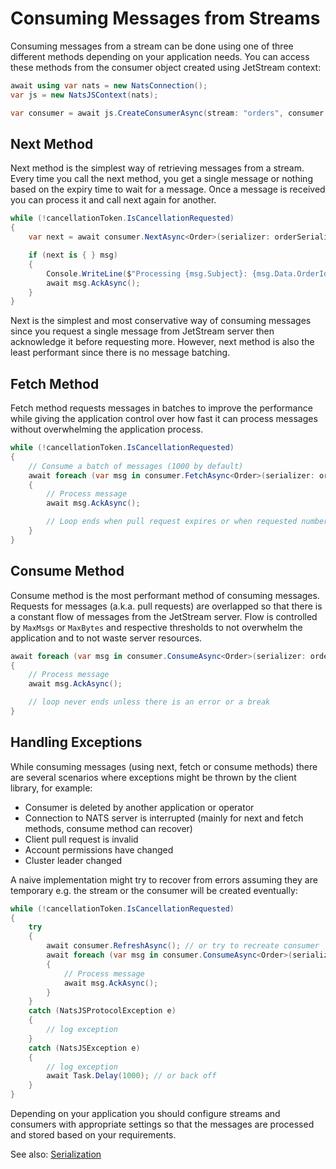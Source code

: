 # Consuming Messages from Streams

Consuming messages from a stream can be done using one of three different methods depending on your application needs.
You can access these methods from the consumer object created using JetStream context:

```csharp
await using var nats = new NatsConnection();
var js = new NatsJSContext(nats);

var consumer = await js.CreateConsumerAsync(stream: "orders", consumer: "order_processor");
```

## Next Method

Next method is the simplest way of retrieving messages from a stream. Every time you call the next method, you get
a single message or nothing based on the expiry time to wait for a message. Once a message is received you can
process it and call next again for another.

```csharp
while (!cancellationToken.IsCancellationRequested)
{
    var next = await consumer.NextAsync<Order>(serializer: orderSerializer);

    if (next is { } msg)
    {
        Console.WriteLine($"Processing {msg.Subject}: {msg.Data.OrderId}...");
        await msg.AckAsync();
    }
}
```

Next is the simplest and most conservative way of consuming messages since you request a single message from JetStream
server then acknowledge it before requesting more. However, next method is also the least performant since
there is no message batching.

## Fetch Method

Fetch method requests messages in batches to improve the performance while giving the application control over how
fast it can process messages without overwhelming the application process.

```csharp
while (!cancellationToken.IsCancellationRequested)
{
    // Consume a batch of messages (1000 by default)
    await foreach (var msg in consumer.FetchAsync<Order>(serializer: orderSerializer))
    {
        // Process message
        await msg.AckAsync();

        // Loop ends when pull request expires or when requested number of messages (MaxMsgs) received
    }
}
```

## Consume Method

Consume method is the most performant method of consuming messages. Requests for messages (a.k.a. pull requests) are
overlapped so that there is a constant flow of messages from the JetStream server. Flow is controlled by `MaxMsgs`
or `MaxBytes` and respective thresholds to not overwhelm the application and to not waste server resources.

```csharp
await foreach (var msg in consumer.ConsumeAsync<Order>(serializer: orderSerializer))
{
    // Process message
    await msg.AckAsync();

    // loop never ends unless there is an error or a break
}
```

## Handling Exceptions

While consuming messages (using next, fetch or consume methods) there are several scenarios where exceptions might be
thrown by the client library, for example:

* Consumer is deleted by another application or operator
* Connection to NATS server is interrupted (mainly for next and fetch methods, consume method can recover)
* Client pull request is invalid
* Account permissions have changed
* Cluster leader changed

A naive implementation might try to recover from errors assuming they are temporary e.g. the stream or the consumer
will be created eventually:

```csharp
while (!cancellationToken.IsCancellationRequested)
{
    try
    {
        await consumer.RefreshAsync(); // or try to recreate consumer
        await foreach (var msg in consumer.ConsumeAsync<Order>(serializer: orderSerializer))
        {
            // Process message
            await msg.AckAsync();
        }
    }
    catch (NatsJSProtocolException e)
    {
        // log exception
    }
    catch (NatsJSException e)
    {
        // log exception
        await Task.Delay(1000); // or back off
    }
}
```

Depending on your application you should configure streams and consumers with appropriate settings so that the
messages are processed and stored based on your requirements.

See also: [Serialization](../serialization.md)
